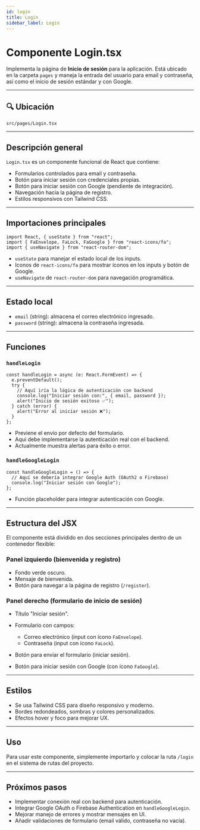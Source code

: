 ```yaml
---
id: login
title: Login
sidebar_label: Login
---
```


# Componente Login.tsx

Implementa la página de **Inicio de sesión** para la aplicación. Está ubicado en la carpeta `pages` y maneja la entrada del usuario para email y contraseña, así como el inicio de sesión estándar y con Google.

---

## 🔍 Ubicación

`src/pages/Login.tsx`

---

## Descripción general

`Login.tsx` es un componente funcional de React que contiene:

- Formularios controlados para email y contraseña.
- Botón para iniciar sesión con credenciales propias.
- Botón para iniciar sesión con Google (pendiente de integración).
- Navegación hacia la página de registro.
- Estilos responsivos con Tailwind CSS.

---

## Importaciones principales

```tsx
import React, { useState } from "react";
import { FaEnvelope, FaLock, FaGoogle } from "react-icons/fa";
import { useNavigate } from "react-router-dom";
````

* `useState` para manejar el estado local de los inputs.
* Iconos de `react-icons/fa` para mostrar íconos en los inputs y botón de Google.
* `useNavigate` de `react-router-dom` para navegación programática.

---

## Estado local

* `email` (string): almacena el correo electrónico ingresado.
* `password` (string): almacena la contraseña ingresada.

---

## Funciones

### `handleLogin`

```
const handleLogin = async (e: React.FormEvent) => {
  e.preventDefault();
  try {
    // Aquí iría la lógica de autenticación con backend
    console.log("Iniciar sesión con:", { email, password });
    alert("Inicio de sesión exitoso ✅");
  } catch (error) {
    alert("Error al iniciar sesión ❌");
  }
};
```

* Previene el envío por defecto del formulario.
* Aquí debe implementarse la autenticación real con el backend.
* Actualmente muestra alertas para éxito o error.

### `handleGoogleLogin`

```tsx
const handleGoogleLogin = () => {
  // Aquí se debería integrar Google Auth (OAuth2 o Firebase)
  console.log("Iniciar sesión con Google");
};
```

* Función placeholder para integrar autenticación con Google.

---

## Estructura del JSX

El componente está dividido en dos secciones principales dentro de un contenedor flexible:

### Panel izquierdo (bienvenida y registro)

* Fondo verde oscuro.
* Mensaje de bienvenida.
* Botón para navegar a la página de registro (`/register`).

### Panel derecho (formulario de inicio de sesión)

* Título "Iniciar sesión".
* Formulario con campos:

  * Correo electrónico (input con ícono `FaEnvelope`).
  * Contraseña (input con ícono `FaLock`).
* Botón para enviar el formulario (iniciar sesión).
* Botón para iniciar sesión con Google (con ícono `FaGoogle`).

---

## Estilos

* Se usa Tailwind CSS para diseño responsivo y moderno.
* Bordes redondeados, sombras y colores personalizados.
* Efectos hover y foco para mejorar UX.

---

## Uso

Para usar este componente, simplemente importarlo y colocar la ruta `/login` en el sistema de rutas del proyecto.

---

## Próximos pasos

* Implementar conexión real con backend para autenticación.
* Integrar Google OAuth o Firebase Authentication en `handleGoogleLogin`.
* Mejorar manejo de errores y mostrar mensajes en UI.
* Añadir validaciones de formulario (email válido, contraseña no vacía).

